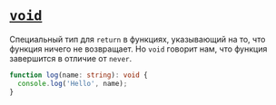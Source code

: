 # [`void`](../index.md)

Специальный тип для `return` в функциях, указывающий на то, что функция ничего не возвращает. Но `void` говорит нам, что функция завершится в отличие от `never`.

```ts
function log(name: string): void {
  console.log('Hello', name);
}
```
